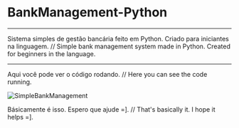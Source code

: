 # BankManagement-Python
***
Sistema simples de gestão bancária feito em Python. Criado para iniciantes na linguagem. // Simple bank management system made in Python. Created for beginners in the language.
***
Aqui você pode ver o código rodando. // Here you can see the code running.

![SimpleBankManagement](https://user-images.githubusercontent.com/74058519/102800715-03ec3f80-4393-11eb-822b-cafb6f5dd847.png)

Básicamente é isso. Espero que ajude =]. // That's basically it. I hope it helps =].
